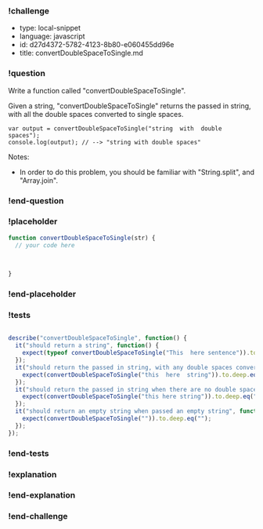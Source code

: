 ### !challenge

* type: local-snippet
* language: javascript
* id: d27d4372-5782-4123-8b80-e060455dd96e
* title: convertDoubleSpaceToSingle.md

### !question

Write a function called "convertDoubleSpaceToSingle".

Given a string, "convertDoubleSpaceToSingle" returns the passed in string, with all the double spaces converted to single spaces.

```
var output = convertDoubleSpaceToSingle("string  with  double  spaces");
console.log(output); // --> "string with double spaces"
````

Notes:
* In order to do this problem, you should be familiar with "String.split", and "Array.join".


### !end-question

### !placeholder

```js
function convertDoubleSpaceToSingle(str) {
  // your code here
   

   
}
```

### !end-placeholder

### !tests

```js

describe("convertDoubleSpaceToSingle", function() {
  it("should return a string", function() {
    expect(typeof convertDoubleSpaceToSingle("This  here sentence")).to.deep.eq("string");
  });
  it("should return the passed in string, with any double spaces converted to single spaces", function() {
    expect(convertDoubleSpaceToSingle("this  here  string")).to.deep.eq("this here string");
  });
  it("should return the passed in string when there are no double spaces", function() {
    expect(convertDoubleSpaceToSingle("this here string")).to.deep.eq("this here string");
  });
  it("should return an empty string when passed an empty string", function() {
    expect(convertDoubleSpaceToSingle("")).to.deep.eq("");
  });
});

```

### !end-tests

### !explanation

### !end-explanation

### !end-challenge
